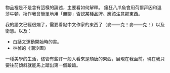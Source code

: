 物品裡是不是含有這樣的論述，主要看如何解釋。
瘋狂八爪魚會用荷爾拜因和溫莎牛頓，換作我會簡單地用「無聊」否認某種品牌。應該注意那東西。

我的語文已經很爛了，需要看點中文作家的東西了（麥——克！麥——克！）以及衛慧。以及：
- 白話文運動開始時的書。
- 林棹的《潮汐圖》

一種美學的生活，儘管有些許一般人看來是頹唐的東西，展現在我面前。現在我只要往前傾斜就能馬上踏出第一個踉蹌。
